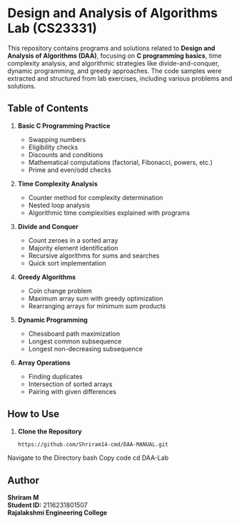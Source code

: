 # Design and Analysis of Algorithms Lab (CS23331)

This repository contains programs and solutions related to **Design and Analysis of Algorithms (DAA)**, focusing on **C programming basics**, time complexity analysis, and algorithmic strategies like divide-and-conquer, dynamic programming, and greedy approaches. The code samples were extracted and structured from lab exercises, including various problems and solutions.

## Table of Contents

1. **Basic C Programming Practice**
    - Swapping numbers
    - Eligibility checks
    - Discounts and conditions
    - Mathematical computations (factorial, Fibonacci, powers, etc.)
    - Prime and even/odd checks

2. **Time Complexity Analysis**
    - Counter method for complexity determination
    - Nested loop analysis
    - Algorithmic time complexities explained with programs

3. **Divide and Conquer**
    - Count zeroes in a sorted array
    - Majority element identification
    - Recursive algorithms for sums and searches
    - Quick sort implementation

4. **Greedy Algorithms**
    - Coin change problem
    - Maximum array sum with greedy optimization
    - Rearranging arrays for minimum sum products

5. **Dynamic Programming**
    - Chessboard path maximization
    - Longest common subsequence
    - Longest non-decreasing subsequence

6. **Array Operations**
    - Finding duplicates
    - Intersection of sorted arrays
    - Pairing with given differences

## How to Use

1. **Clone the Repository**
   ```bash
   https://github.com/Shriram14-cmd/DAA-MANUAL.git
Navigate to the Directory
bash
Copy code
cd DAA-Lab

## Author

**Shriram M**  
**Student ID:** 2116231801507  
**Rajalakshmi Engineering College**  
